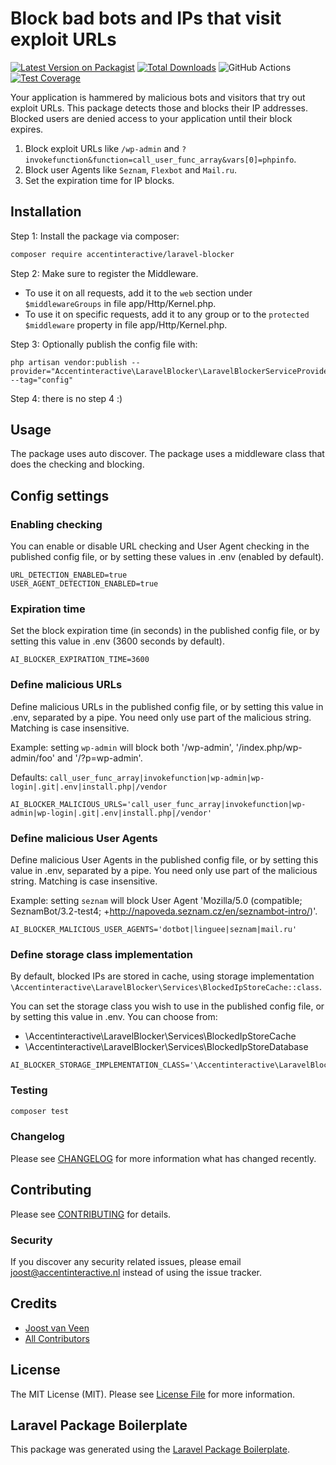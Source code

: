 # Block bad bots and IPs that visit exploit URLs

[![Latest Version on Packagist](https://img.shields.io/packagist/v/accentinteractive/laravel-blocker.svg?style=flat-square)](https://packagist.org/packages/accentinteractive/laravel-blocker)
[![Total Downloads](https://img.shields.io/packagist/dt/accentinteractive/laravel-blocker.svg?style=flat-square)](https://packagist.org/packages/accentinteractive/laravel-blocker)
![GitHub Actions](https://github.com/accentinteractive/laravel-blocker/actions/workflows/main.yml/badge.svg)
[![Test Coverage](https://raw.githubusercontent.com/accentinteractive/laravel-blocker/main/badge-coverage.svg)](https://packagist.org/packages/accentinteractive/laravel-blocker)

Your application is hammered by malicious bots and visitors that try out exploit URLs. This package detects those and blocks their IP addresses. Blocked users are denied access to your application until their block expires.

1. Block exploit URLs like `/wp-admin` and `?invokefunction&function=call_user_func_array&vars[0]=phpinfo`.
2. Block user Agents like `Seznam`, `Flexbot` and `Mail.ru`.
3. Set the expiration time for IP blocks.

## Installation

Step 1: Install the package via composer:

```bash
composer require accentinteractive/laravel-blocker
```

Step 2: Make sure to register the Middleware. 

- To use it on all requests, add it to the `web` section under `$middlewareGroups` in file app/Http/Kernel.php.
- To use it on specific requests, add it to any group or to the `protected $middleware` property in file app/Http/Kernel.php.

Step 3: Optionally publish the config file with:

```
php artisan vendor:publish --provider="Accentinteractive\LaravelBlocker\LaravelBlockerServiceProvider" --tag="config"
```

Step 4: there is no step 4 :)

## Usage

The package uses auto discover. The package uses a middleware class that does the checking and blocking.

## Config settings

### Enabling checking

You can enable or disable URL checking and User Agent checking in the published config file, or by setting these values in .env (enabled by default).

```apacheconf
URL_DETECTION_ENABLED=true
USER_AGENT_DETECTION_ENABLED=true
```

### Expiration time

Set the block expiration time (in seconds) in the published config file, or by setting this value in .env (3600 seconds by default).

```apacheconf
AI_BLOCKER_EXPIRATION_TIME=3600
```

### Define malicious URLs

Define malicious URLs in the published config file, or by setting this value in .env, separated by a pipe. You need only use part of the malicious string. Matching is case insensitive.

Example: setting `wp-admin` will block both '/wp-admin', '/index.php/wp-admin/foo' and '/?p=wp-admin'.

Defaults: `call_user_func_array|invokefunction|wp-admin|wp-login|.git|.env|install.php|/vendor` 

```apacheconf
AI_BLOCKER_MALICIOUS_URLS='call_user_func_array|invokefunction|wp-admin|wp-login|.git|.env|install.php|/vendor'
```

### Define malicious User Agents

Define malicious User Agents in the published config file, or by setting this value in .env, separated by a pipe. You need only use part of the malicious string. Matching is case insensitive.

Example: setting `seznam` will block User Agent 'Mozilla/5.0 (compatible; SeznamBot/3.2-test4; +http://napoveda.seznam.cz/en/seznambot-intro/)'.

```apacheconf
AI_BLOCKER_MALICIOUS_USER_AGENTS='dotbot|linguee|seznam|mail.ru'
```

### Define storage class implementation

By default, blocked IPs are stored in cache, using storage implementation `\Accentinteractive\LaravelBlocker\Services\BlockedIpStoreCache::class`.

You can set the storage class you wish to use in the published config file, or by setting this value in .env. You can choose from:
- \Accentinteractive\LaravelBlocker\Services\BlockedIpStoreCache
- \Accentinteractive\LaravelBlocker\Services\BlockedIpStoreDatabase


```apacheconf
AI_BLOCKER_STORAGE_IMPLEMENTATION_CLASS='\Accentinteractive\LaravelBlocker\Services\BlockedIpStoreCache'
```

### Testing

```bash
composer test
```

### Changelog

Please see [CHANGELOG](CHANGELOG.md) for more information what has changed recently.

## Contributing

Please see [CONTRIBUTING](CONTRIBUTING.md) for details.

### Security

If you discover any security related issues, please email joost@accentinteractive.nl instead of using the issue tracker.

## Credits

-   [Joost van Veen](https://github.com/accentinteractive)
-   [All Contributors](../../contributors)

## License

The MIT License (MIT). Please see [License File](LICENSE.md) for more information.

## Laravel Package Boilerplate

This package was generated using the [Laravel Package Boilerplate](https://laravelpackageboilerplate.com).
